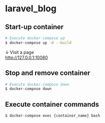 # laravel_blog

## Start-up container

```bash
# Execute docker-compose up
$ docker-compose up -d --build
```

↓ Visit a page \
http://127.0.0.1:10080

## Stop and remove container

```bash
# Execute docker-compose down
$ docker-compose down
```

## Execute container commands

```bash
$ docker-compose exec {container_name} bash
```
